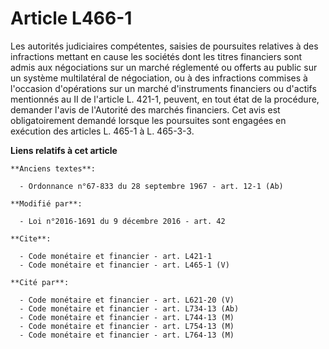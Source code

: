# Article L466-1

Les autorités judiciaires compétentes, saisies de poursuites relatives à des infractions mettant en cause les sociétés dont
les titres financiers sont admis aux négociations sur un marché réglementé ou offerts au public sur un système multilatéral
de négociation, ou à des infractions commises à l'occasion d'opérations sur un marché d'instruments financiers ou d'actifs
mentionnés au II de l'article L. 421-1, peuvent, en tout état de la procédure, demander l'avis de l'Autorité des marchés
financiers. Cet avis est obligatoirement demandé lorsque les poursuites sont engagées en exécution des articles L. 465-1 à L.
465-3-3.

**Liens relatifs à cet article**

	**Anciens textes**:

	  - Ordonnance n°67-833 du 28 septembre 1967 - art. 12-1 (Ab)

	**Modifié par**:

	  - Loi n°2016-1691 du 9 décembre 2016 - art. 42

	**Cite**:

	  - Code monétaire et financier - art. L421-1
	  - Code monétaire et financier - art. L465-1 (V)

	**Cité par**:

	  - Code monétaire et financier - art. L621-20 (V)
	  - Code monétaire et financier - art. L734-13 (Ab)
	  - Code monétaire et financier - art. L744-13 (M)
	  - Code monétaire et financier - art. L754-13 (M)
	  - Code monétaire et financier - art. L764-13 (M)
